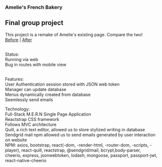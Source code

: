 ### Amelie's French Bakery
## Final group project

This project is a remake of Amelie's existing page. Compare the two! <br>
[Before](ameliesfrenchbakery.com) | [After](https://lit-spire-91818.herokuapp.com/) <br><br>

Status: <br>
Running via web <br>
Bug in routes with mobile view <br><br>

Features: <br>
User Authentication session stored with JSON web token <br>
Manager can update database <br>
Menus dynamically created from database <br>
Seemlessly send emails <br>

Technology: <br>
Full-Stack M.E.R.N Single Page Application <br>
Reactstrap CSS framework <br>
Follows MVC architecture <br>
Quill, a rich text editor, allowed us to store stylized writing in database <br>
Sendgrid mail npm allowed us to send emails generated by user interaction on website <br>
NPM: axios, bootstrap, react(-dom, -render-html, -router-dom, -scripts, -player), react-quill, reactstrap, @sendgrid/mail, bcrypt,body-parser, cheerio, express, jsonwebtoken, lodash, mongoose, passport, passport-jwt, react-native-cheerio <br><br>

  
